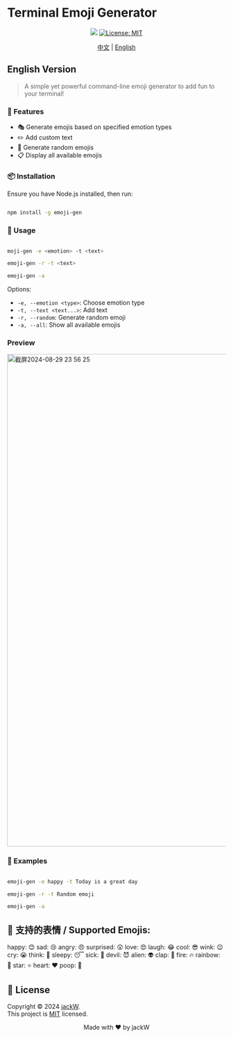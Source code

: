 # Terminal Emoji Generator

<p align="center">
  <img src="https://img.shields.io/badge/version-0.0.1-blue.svg?cacheSeconds=2592000" />
  <a href="https://github.com/your-username/emoji-gen/blob/main/LICENSE">
    <img alt="License: MIT" src="https://img.shields.io/badge/License-MIT-yellow.svg" target="_blank" />
  </a>
</p>

<p align="center">
  <a href="README.md">中文</a> |
  <a href="English.md">English</a>
</p>

<h2 id="english">English Version</h2>

> A simple yet powerful command-line emoji generator to add fun to your terminal!

### 🚀 Features

- 🎭 Generate emojis based on specified emotion types
- ✏️ Add custom text
- 🎲 Generate random emojis
- 📋 Display all available emojis

### 📦 Installation

Ensure you have Node.js installed, then run:

```bash

npm install -g emoji-gen

```


### 🔧 Usage

```bash

moji-gen -e <emotion> -t <text>

emoji-gen -r -t <text>

emoji-gen -a

```

Options:
- `-e, --emotion <type>`: Choose emotion type
- `-t, --text <text...>`: Add text
- `-r, --random`: Generate random emoji
- `-a, --all`: Show all available emojis

### Preview 

<img width="1136" alt="截屏2024-08-29 23 56 25" src="https://github.com/user-attachments/assets/dee1a9a5-eb77-434d-a4c1-2beab87ddcdd">


### 🌟 Examples

```bash

emoji-gen -e happy -t Today is a great day

emoji-gen -r -t Random emoji

emoji-gen -a

```




## 🎨 支持的表情 / Supported Emojis: 

happy: 😊 sad: 😢 angry: 😠 surprised: 😲 love: 😍
laugh: 😂 cool: 😎 wink: 😉 cry: 😭 think: 🤔
sleepy: 😴 sick: 🤒 devil: 😈 alien: 👽 clap: 👏
fire: 🔥 rainbow: 🌈 star: ⭐ heart: ❤️ poop: 💩


## 📄 License

Copyright © 2024 [jackW](https://github.com/Markwang-bb/emoji-gen).<br />
This project is [MIT](https://github.com/your-username/emoji-gen/blob/main/LICENSE) licensed.



<p align="center">Made with ❤️ by jackW</p>
